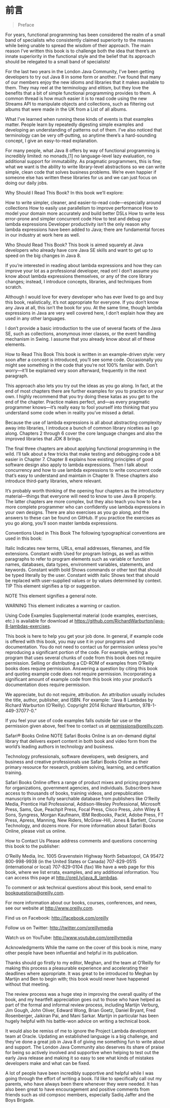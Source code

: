 # 前言

> Preface

For years, functional programming has been considered the realm of a small band of specialists who consistently claimed superiority to the masses while being unable to spread the wisdom of their approach. The main reason I’ve written this book is to challenge both the idea that there’s an innate superiority in the functional style and the belief that its approach should be relegated to a small band of specialists!

For the last two years in the London Java Community, I’ve been getting developers to try out Java 8 in some form or another. I’ve found that many of our members enjoy the new idioms and libraries that it makes available to them. They may reel at the terminology and elitism, but they love the benefits that a bit of simple functional programming provides to them. A common thread is how much easier it is to read code using the new Streams API to manipulate objects and collections, such as filtering out albums that were made in the UK from a List of all albums.

What I’ve learned when running these kinds of events is that examples matter. People learn by repeatedly digesting simple examples and developing an understanding of patterns out of them. I’ve also noticed that terminology can be very off-putting, so anytime there’s a hard-sounding concept, I give an easy-to-read explanation.

For many people, what Java 8 offers by way of functional programming is incredibly limited: no monads,[1] no language-level lazy evaluation, no additional support for immutability. As pragmatic programmers, this is fine; what we want is the ability to write library-level abstractions so we can write simple, clean code that solves business problems. We’re even happier if someone else has written these libraries for us and we can just focus on doing our daily jobs.

Why Should I Read This Book?
In this book we’ll explore:

How to write simpler, cleaner, and easier-to-read code—especially around collections
How to easily use parallelism to improve performance
How to model your domain more accurately and build better DSLs
How to write less error-prone and simpler concurrent code
How to test and debug your lambda expressions
Developer productivity isn’t the only reason why lambda expressions have been added to Java; there are fundamental forces in our industry at work here as well.

Who Should Read This Book?
This book is aimed squarely at Java developers who already have core Java SE skills and want to get up to speed on the big changes in Java 8.

If you’re interested in reading about lambda expressions and how they can improve your lot as a professional developer, read on! I don’t assume you know about lambda expressions themselves, or any of the core library changes; instead, I introduce concepts, libraries, and techniques from scratch.

Although I would love for every developer who has ever lived to go and buy this book, realistically, it’s not appropriate for everyone. If you don’t know any Java at all, this isn’t the book for you. At the same time, though lambda expressions in Java are very well covered here, I don’t explain how they are used in any other languages.

I don’t provide a basic introduction to the use of several facets of the Java SE, such as collections, anonymous inner classes, or the event handling mechanism in Swing. I assume that you already know about all of these elements.

How to Read This Book
This book is written in an example-driven style: very soon after a concept is introduced, you’ll see some code. Occasionally you might see something in the code that you’re not 100% familar with. Don’t worry—it’ll be explained very soon afterward, frequently in the next paragraph.

This approach also lets you try out the ideas as you go along. In fact, at the end of most chapters there are further examples for you to practice on your own. I highly recommend that you try doing these katas as you get to the end of the chapter. Practice makes perfect, and—as every pragmatic programmer knows—it’s really easy to fool yourself into thinking that you understand some code when in reality you’ve missed a detail.

Because the use of lambda expressions is all about abstracting complexity away into libraries, I introduce a bunch of common library niceties as I go along. Chapters 2 through 6 cover the core language changes and also the improved libraries that JDK 8 brings.

The final three chapters are about applying functional programming in the wild. I’ll talk about a few tricks that make testing and debugging code a bit easier in Chapter 7. Chapter 8 explains how existing principles of good software design also apply to lambda expressions. Then I talk about concurrency and how to use lambda expressions to write concurrent code that’s easy to understand and maintain in Chapter 9. These chapters also introduce third-party libraries, where relevant.

It’s probably worth thinking of the opening four chapters as the introductory material—things that everyone will need to know to use Java 8 properly. The latter chapters are more complex, but they also teach you how to be a more complete programmer who can confidently use lambda expressions in your own designs. There are also exercises as you go along, and the answers to these can be found on GitHub. If you practice the exercises as you go along, you’ll soon master lambda expressions.

Conventions Used in This Book
The following typographical conventions are used in this book:

Italic
Indicates new terms, URLs, email addresses, filenames, and file extensions.
Constant width
Used for program listings, as well as within paragraphs to refer to program elements such as variable or function names, databases, data types, environment variables, statements, and keywords.
Constant width bold
Shows commands or other text that should be typed literally by the user.
Constant width italic
Shows text that should be replaced with user-supplied values or by values determined by context.
TIP
This element signifies a tip or suggestion.

NOTE
This element signifies a general note.

WARNING
This element indicates a warning or caution.

Using Code Examples
Supplemental material (code examples, exercises, etc.) is available for download at https://github.com/RichardWarburton/java-8-lambdas-exercises.

This book is here to help you get your job done. In general, if example code is offered with this book, you may use it in your programs and documentation. You do not need to contact us for permission unless you’re reproducing a significant portion of the code. For example, writing a program that uses several chunks of code from this book does not require permission. Selling or distributing a CD-ROM of examples from O’Reilly books does require permission. Answering a question by citing this book and quoting example code does not require permission. Incorporating a significant amount of example code from this book into your product’s documentation does require permission.

We appreciate, but do not require, attribution. An attribution usually includes the title, author, publisher, and ISBN. For example: “Java 8 Lambdas by Richard Warburton (O’Reilly). Copyright 2014 Richard Warburton, 978-1-449-37077-0.”

If you feel your use of code examples falls outside fair use or the permission given above, feel free to contact us at permissions@oreilly.com.

Safari® Books Online
NOTE
Safari Books Online is an on-demand digital library that delivers expert content in both book and video form from the world’s leading authors in technology and business.

Technology professionals, software developers, web designers, and business and creative professionals use Safari Books Online as their primary resource for research, problem solving, learning, and certification training.

Safari Books Online offers a range of product mixes and pricing programs for organizations, government agencies, and individuals. Subscribers have access to thousands of books, training videos, and prepublication manuscripts in one fully searchable database from publishers like O’Reilly Media, Prentice Hall Professional, Addison-Wesley Professional, Microsoft Press, Sams, Que, Peachpit Press, Focal Press, Cisco Press, John Wiley & Sons, Syngress, Morgan Kaufmann, IBM Redbooks, Packt, Adobe Press, FT Press, Apress, Manning, New Riders, McGraw-Hill, Jones & Bartlett, Course Technology, and dozens more. For more information about Safari Books Online, please visit us online.

How to Contact Us
Please address comments and questions concerning this book to the publisher:

O’Reilly Media, Inc.
1005 Gravenstein Highway North
Sebastopol, CA 95472
800-998-9938 (in the United States or Canada)
707-829-0515 (international or local)
707-829-0104 (fax)
We have a web page for this book, where we list errata, examples, and any additional information. You can access this page at http://oreil.ly/java_8_lambdas.

To comment or ask technical questions about this book, send email to bookquestions@oreilly.com.

For more information about our books, courses, conferences, and news, see our website at http://www.oreilly.com.

Find us on Facebook: http://facebook.com/oreilly

Follow us on Twitter: http://twitter.com/oreillymedia

Watch us on YouTube: http://www.youtube.com/oreillymedia

Acknowledgments
While the name on the cover of this book is mine, many other people have been influential and helpful in its publication.

Thanks should go firstly to my editor, Meghan, and the team at O’Reilly for making this process a pleasurable experience and accelerating their deadlines where appropriate. It was great to be introduced to Meghan by Martijn and Ben to begin with; this book would never have happened without that meeting.

The review process was a huge step in improving the overall quality of the book, and my heartfelt appreciation goes out to those who have helped as part of the formal and informal review process, including Martijn Verburg, Jim Gough, John Oliver, Edward Wong, Brian Goetz, Daniel Bryant, Fred Rosenberger, Jaikiran Pai, and Mani Sarkar. Martijn in particular has been hugely helpful with his battle-won advice on writing a technical book.

It would also be remiss of me to ignore the Project Lambda development team at Oracle. Updating an established language is a big challenge, and they’ve done a great job in Java 8 of giving me something fun to write about and support. The London Java Community also deserves its share of praise for being so actively involved and supportive when helping to test out the early Java release and making it so easy to see what kinds of mistakes developers make and what can be fixed.

A lot of people have been incredibly supportive and helpful while I was going through the effort of writing a book. I’d like to specifically call out my parents, who have always been there whenever they were needed. It has also been great to have encouragement and positive comments from friends such as old compsoc members, especially Sadiq Jaffer and the Boys Brigade.